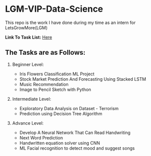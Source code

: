 # LGM-VIP-Data-Science
This repo is the work I have done during my time as an intern for LetsGrowMore(LGM)

**Link To Task List:**  [Here](https://www.canva.com/design/DAEjrwWV35w/-gxHUkJMO1Zr4pYVVpOYcg/view?utm_content=DAEjrwWV35w&utm_campaign=designshare&utm_medium=link&utm_source=sharebutton#1)

## The Tasks are as Follows:
1. Beginner Level:
    - Iris Flowers Classification ML Project
    - Stock Market Prediction And Forecasting Using Stacked LSTM
    - Music Recommendation
    - Image to Pencil Sketch with Python

2. Intermediate Level:
    - Exploratory Data Analysis on Dataset - Terrorism
    - Prediction using Decision Tree  Algorithm
   
3. Advance Level: 
    - Develop A Neural Network That Can Read Handwriting
    - Next Word Prediction
    - Handwritten equation solver using CNN
    - ML Facial recognition to detect mood and suggest songs
